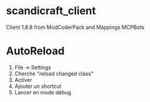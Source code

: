 # scandicraft_client

Client 1.8.8 from ModCoderPack and Mappings MCPBots

# AutoReload
1. File -> Settings
2. Cherche "reload changed class"
3. Activer
4. Ajouter un shortcut
5. Lancer en mode débug